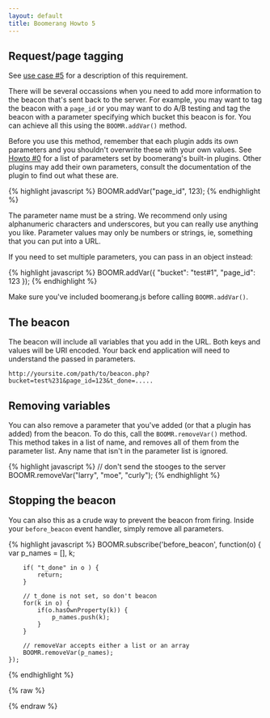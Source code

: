 ```yaml
---
layout: default
title: Boomerang Howto 5
---
```


Request/page tagging
--------------------

See [use case \#5](../use-cases.html#uc-5) for a description of this
requirement.

There will be several occassions when you need to add more information
to the beacon that's sent back to the server. For example, you may want
to tag the beacon with a `page_id` or you may want to do A/B testing and
tag the beacon with a parameter specifying which bucket this beacon is
for. You can achieve all this using the `BOOMR.addVar()` method.

Before you use this method, remember that each plugin adds its own
parameters and you shouldn't overwrite these with your own values. See
[Howto \#0](howto-0.html) for a list of parameters set by boomerang's
built-in plugins. Other plugins may add their own parameters, consult
the documentation of the plugin to find out what these are.

{% highlight javascript %}
    BOOMR.addVar("page_id", 123);
{% endhighlight %}

The parameter name must be a string. We recommend only using
alphanumeric characters and underscores, but you can really use anything
you like. Parameter values may only be numbers or strings, ie, something
that you can put into a URL.

If you need to set multiple parameters, you can pass in an object
instead:

{% highlight javascript %}
    BOOMR.addVar({
            "bucket": "test#1",
            "page_id": 123
        });
{% endhighlight %}

Make sure you've included boomerang.js before calling `BOOMR.addVar()`.

The beacon
----------

The beacon will include all variables that you add in the URL. Both keys
and values will be URI encoded. Your back end application will need to
understand the passed in parameters.

    http://yoursite.com/path/to/beacon.php?bucket=test%231&page_id=123&t_done=.....

Removing variables
------------------

You can also remove a parameter that you've added (or that a plugin has
added) from the beacon. To do this, call the `BOOMR.removeVar()` method.
This method takes in a list of name, and removes all of them from the
parameter list. Any name that isn't in the parameter list is ignored.

{% highlight javascript %}
    // don't send the stooges to the server
    BOOMR.removeVar("larry", "moe", "curly");
{% endhighlight %}

Stopping the beacon
-------------------

You can also this as a crude way to prevent the beacon from firing.
Inside your `before_beacon` event handler, simply remove all parameters.

{% highlight javascript %}
    BOOMR.subscribe('before_beacon', function(o) {
        var p_names = [], k;

        if( "t_done" in o ) {
            return;
        }

        // t_done is not set, so don't beacon
        for(k in o) {
            if(o.hasOwnProperty(k)) {
                p_names.push(k);
            }
        }

        // removeVar accepts either a list or an array
        BOOMR.removeVar(p_names);
    });
{% endhighlight %}

<div id="results"></div>

{% raw %}
<script src="/boomerang/boomerang.js" type="text/javascript"> </script>
<script src="/boomerang/plugins/bw.js" type="text/javascript"> </script>
<script src="/boomerang/plugins/navtiming.js" type="text/javascript"> </script>
<script src="/boomerang/plugins/rt.js" type="text/javascript"> </script>
<script src="howtos.js" type="text/javascript"> </script>
<script type="text/javascript">
BOOMR.init({
		user_ip: '10.0.0.1',
		BW: {
			base_url: '/boomerang/images/',
			cookie: 'HOWTO-BA'
		},
		RT: {
			cookie: 'HOWTO-RT'
		}
	}).
	addVar({
		"author": "bluesmoon",
		"page_id": "howto-5"
	});
</script>
{% endraw %}
